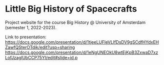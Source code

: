 # Little Big History of Spacecrafts

Project website for the course Big History @ University of Amsterdam (semester 1, 2022-2023).

Link to presentation: https://docs.google.com/presentation/d/1tjeeLUFleVLIfDsDV9gSCdfHYdxEHZawfQSterOTdik/edit?usp=sharing
https://docs.google.com/presentation/d/1eNgUNEOkU8wtEjKpB3ZxwaD7xzLofJzaglUbCCP75YI/edit#slide=id.p
